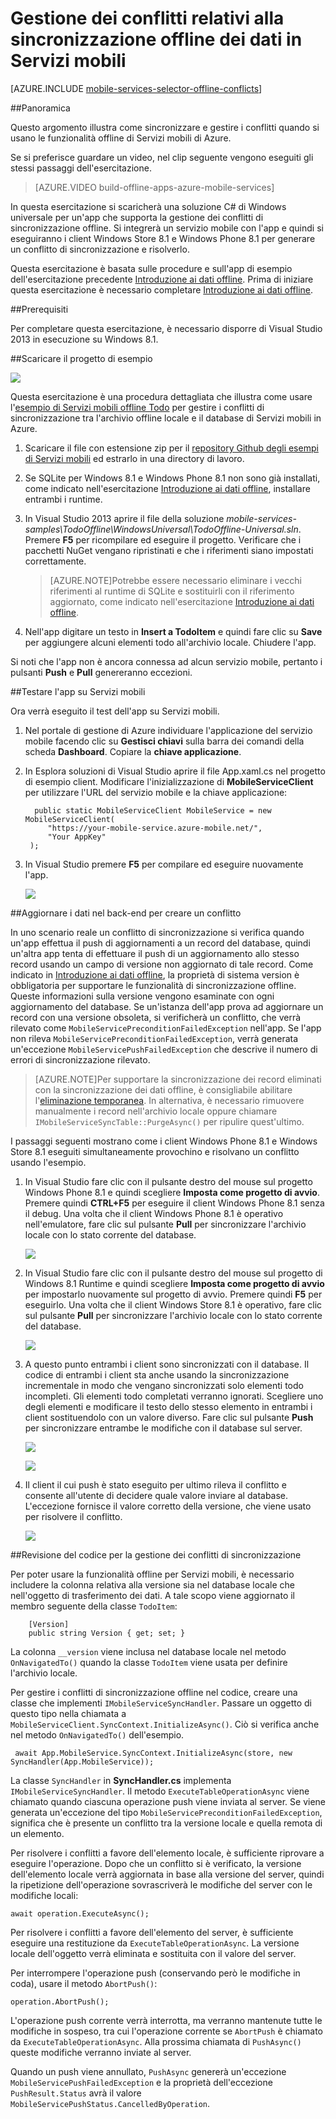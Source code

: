 <properties 
	pageTitle="Gestire i conflitti relativi ai dati offline in app di Windows universali | Microsoft Azure" 
	description="Informazioni su come usare Servizi mobili di Azure per gestire conflitti durante la sincronizzazione dei dati offline nell'applicazione di Windows universale" 
	documentationCenter="windows" 
	authors="wesmc7777" 
	manager="dwrede" 
	editor="" 
	services="mobile-services"/>

<tags 
	ms.service="mobile-services" 
	ms.workload="mobile" 
	ms.tgt_pltfrm="mobile-windows-store" 
	ms.devlang="dotnet" 
	ms.topic="article" 
	ms.date="07/23/2015" 
	ms.author="glenga"/>


# Gestione dei conflitti relativi alla sincronizzazione offline dei dati in Servizi mobili

[AZURE.INCLUDE [mobile-services-selector-offline-conflicts](../../includes/mobile-services-selector-offline-conflicts.md)]

##Panoramica

Questo argomento illustra come sincronizzare e gestire i conflitti quando si usano le funzionalità offline di Servizi mobili di Azure.

Se si preferisce guardare un video, nel clip seguente vengono eseguiti gli stessi passaggi dell'esercitazione.

> [AZURE.VIDEO build-offline-apps-azure-mobile-services]

In questa esercitazione si scaricherà una soluzione C# di Windows universale per un'app che supporta la gestione dei conflitti di sincronizzazione offline. Si integrerà un servizio mobile con l'app e quindi si eseguiranno i client Windows Store 8.1 e Windows Phone 8.1 per generare un conflitto di sincronizzazione e risolverlo.

Questa esercitazione è basata sulle procedure e sull'app di esempio dell'esercitazione precedente [Introduzione ai dati offline]. Prima di iniziare questa esercitazione è necessario completare [Introduzione ai dati offline].


##Prerequisiti

Per completare questa esercitazione, è necessario disporre di Visual Studio 2013 in esecuzione su Windows 8.1.


##Scaricare il progetto di esempio

![][0]

Questa esercitazione è una procedura dettagliata che illustra come usare l'[esempio di Servizi mobili offline Todo] per gestire i conflitti di sincronizzazione tra l'archivio offline locale e il database di Servizi mobili in Azure.

1. Scaricare il file con estensione zip per il [repository Github degli esempi di Servizi mobili] ed estrarlo in una directory di lavoro. 

2. Se SQLite per Windows 8.1 e Windows Phone 8.1 non sono già installati, come indicato nell'esercitazione [Introduzione ai dati offline], installare entrambi i runtime.

3. In Visual Studio 2013 aprire il file della soluzione *mobile-services-samples\\TodoOffline\\WindowsUniversal\\TodoOffline-Universal.sln*. Premere **F5** per ricompilare ed eseguire il progetto. Verificare che i pacchetti NuGet vengano ripristinati e che i riferimenti siano impostati correttamente.

    >[AZURE.NOTE]Potrebbe essere necessario eliminare i vecchi riferimenti al runtime di SQLite e sostituirli con il riferimento aggiornato, come indicato nell'esercitazione [Introduzione ai dati offline].

4. Nell'app digitare un testo in **Insert a TodoItem** e quindi fare clic su **Save** per aggiungere alcuni elementi todo all'archivio locale. Chiudere l'app.

Si noti che l'app non è ancora connessa ad alcun servizio mobile, pertanto i pulsanti **Push** e **Pull** genereranno eccezioni.




##Testare l'app su Servizi mobili

Ora verrà eseguito il test dell'app su Servizi mobili.

1. Nel portale di gestione di Azure individuare l'applicazione del servizio mobile facendo clic su **Gestisci chiavi** sulla barra dei comandi della scheda **Dashboard**. Copiare la **chiave applicazione**.

2. In Esplora soluzioni di Visual Studio aprire il file App.xaml.cs nel progetto di esempio client. Modificare l'inizializzazione di **MobileServiceClient** per utilizzare l'URL del servizio mobile e la chiave applicazione:

         public static MobileServiceClient MobileService = new MobileServiceClient(
            "https://your-mobile-service.azure-mobile.net/",
            "Your AppKey"
        );

3. In Visual Studio premere **F5** per compilare ed eseguire nuovamente l'app.

    ![][0]


##Aggiornare i dati nel back-end per creare un conflitto

In uno scenario reale un conflitto di sincronizzazione si verifica quando un'app effettua il push di aggiornamenti a un record del database, quindi un'altra app tenta di effettuare il push di un aggiornamento allo stesso record usando un campo di versione non aggiornato di tale record. Come indicato in [Introduzione ai dati offline], la proprietà di sistema version è obbligatoria per supportare le funzionalità di sincronizzazione offline. Queste informazioni sulla versione vengono esaminate con ogni aggiornamento del database. Se un'istanza dell'app prova ad aggiornare un record con una versione obsoleta, si verificherà un conflitto, che verrà rilevato come `MobileServicePreconditionFailedException` nell'app. Se l'app non rileva `MobileServicePreconditionFailedException`, verrà generata un'eccezione `MobileServicePushFailedException` che descrive il numero di errori di sincronizzazione rilevato.

>[AZURE.NOTE]Per supportare la sincronizzazione dei record eliminati con la sincronizzazione dei dati offline, è consigliabile abilitare l'[eliminazione temporanea](mobile-services-using-soft-delete.md). In alternativa, è necessario rimuovere manualmente i record nell'archivio locale oppure chiamare `IMobileServiceSyncTable::PurgeAsync()` per ripulire quest'ultimo.


I passaggi seguenti mostrano come i client Windows Phone 8.1 e Windows Store 8.1 eseguiti simultaneamente provochino e risolvano un conflitto usando l'esempio.

1. In Visual Studio fare clic con il pulsante destro del mouse sul progetto Windows Phone 8.1 e quindi scegliere **Imposta come progetto di avvio**. Premere quindi **CTRL+F5** per eseguire il client Windows Phone 8.1 senza il debug. Una volta che il client Windows Phone 8.1 è operativo nell'emulatore, fare clic sul pulsante **Pull** per sincronizzare l'archivio locale con lo stato corrente del database.
 
    ![][3]
 
   
2. In Visual Studio fare clic con il pulsante destro del mouse sul progetto di Windows 8.1 Runtime e quindi scegliere **Imposta come progetto di avvio** per impostarlo nuovamente sul progetto di avvio. Premere quindi **F5** per eseguirlo. Una volta che il client Windows Store 8.1 è operativo, fare clic sul pulsante **Pull** per sincronizzare l'archivio locale con lo stato corrente del database.

    ![][4]
 
3. A questo punto entrambi i client sono sincronizzati con il database. Il codice di entrambi i client sta anche usando la sincronizzazione incrementale in modo che vengano sincronizzati solo elementi todo incompleti. Gli elementi todo completati verranno ignorati. Scegliere uno degli elementi e modificare il testo dello stesso elemento in entrambi i client sostituendolo con un valore diverso. Fare clic sul pulsante **Push** per sincronizzare entrambe le modifiche con il database sul server.

    ![][5]

    ![][6]


4. Il client il cui push è stato eseguito per ultimo rileva il conflitto e consente all'utente di decidere quale valore inviare al database. L'eccezione fornisce il valore corretto della versione, che viene usato per risolvere il conflitto.

    ![][7]



##Revisione del codice per la gestione dei conflitti di sincronizzazione

Per poter usare la funzionalità offline per Servizi mobili, è necessario includere la colonna relativa alla versione sia nel database locale che nell'oggetto di trasferimento dei dati. A tale scopo viene aggiornato il membro seguente della classe `TodoItem`:

        [Version]
        public string Version { get; set; }

La colonna `__version` viene inclusa nel database locale nel metodo `OnNavigatedTo()` quando la classe `TodoItem` viene usata per definire l'archivio locale.

Per gestire i conflitti di sincronizzazione offline nel codice, creare una classe che implementi `IMobileServiceSyncHandler`. Passare un oggetto di questo tipo nella chiamata a `MobileServiceClient.SyncContext.InitializeAsync()`. Ciò si verifica anche nel metodo `OnNavigatedTo()` dell'esempio.

     await App.MobileService.SyncContext.InitializeAsync(store, new SyncHandler(App.MobileService));

La classe `SyncHandler` in **SyncHandler.cs** implementa `IMobileServiceSyncHandler`. Il metodo `ExecuteTableOperationAsync` viene chiamato quando ciascuna operazione push viene inviata al server. Se viene generata un'eccezione del tipo `MobileServicePreconditionFailedException`, significa che è presente un conflitto tra la versione locale e quella remota di un elemento.

Per risolvere i conflitti a favore dell'elemento locale, è sufficiente riprovare a eseguire l'operazione. Dopo che un conflitto si è verificato, la versione dell'elemento locale verrà aggiornata in base alla versione del server, quindi la ripetizione dell'operazione sovrascriverà le modifiche del server con le modifiche locali:

    await operation.ExecuteAsync(); 

Per risolvere i conflitti a favore dell'elemento del server, è sufficiente eseguire una restituzione da `ExecuteTableOperationAsync`. La versione locale dell'oggetto verrà eliminata e sostituita con il valore del server.

Per interrompere l'operazione push (conservando però le modifiche in coda), usare il metodo `AbortPush()`:

    operation.AbortPush();

L'operazione push corrente verrà interrotta, ma verranno mantenute tutte le modifiche in sospeso, tra cui l'operazione corrente se `AbortPush` è chiamato da `ExecuteTableOperationAsync`. Alla prossima chiamata di `PushAsync()` queste modifiche verranno inviate al server.

Quando un push viene annullato, `PushAsync` genererà un'eccezione `MobileServicePushFailedException` e la proprietà dell'eccezione `PushResult.Status` avrà il valore `MobileServicePushStatus.CancelledByOperation`.



<!-- Images -->
[0]: ./media/mobile-services-windows-store-dotnet-handling-conflicts-offline-data/mobile-services-handling-conflicts-app-run1.png
[1]: ./media/mobile-services-windows-store-dotnet-handling-conflicts-offline-data/javascript-backend-database.png
[2]: ./media/mobile-services-windows-store-dotnet-handling-conflicts-offline-data/dotnet-backend-database.png
[3]: ./media/mobile-services-windows-store-dotnet-handling-conflicts-offline-data/wp81-view.png
[4]: ./media/mobile-services-windows-store-dotnet-handling-conflicts-offline-data/win81-view.png
[5]: ./media/mobile-services-windows-store-dotnet-handling-conflicts-offline-data/wp81-edit-text.png
[6]: ./media/mobile-services-windows-store-dotnet-handling-conflicts-offline-data/win81-edit-text.png
[7]: ./media/mobile-services-windows-store-dotnet-handling-conflicts-offline-data/conflict.png




<!-- URLs -->
[Handling conflicts code sample]: http://go.microsoft.com/fwlink/?LinkId=394787
[Get started with Mobile Services]: ../mobile-services-windows-store-get-started.md
[Introduzione ai dati offline]: mobile-services-windows-store-dotnet-get-started-offline-data.md
[SQLite for Windows 8.1]: http://go.microsoft.com/fwlink/?LinkId=394776
[Azure Management Portal]: https://manage.windowsazure.com/
[Handling Database Conflicts]: mobile-services-windows-store-dotnet-handle-database-conflicts.md#test-app
[repository Github degli esempi di Servizi mobili]: http://go.microsoft.com/fwlink/?LinkId=512865
[esempio di Servizi mobili offline Todo]: http://go.microsoft.com/fwlink/?LinkId=512866
 

<!---HONumber=August15_HO8-->